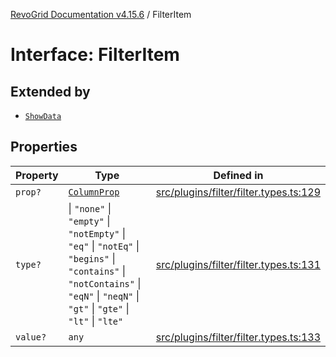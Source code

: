[RevoGrid Documentation v4.15.6](README.md) / FilterItem

# Interface: FilterItem

## Extended by

- [`ShowData`](Interface.ShowData.md)

## Properties

| Property | Type | Defined in |
| ------ | ------ | ------ |
| `prop?` | [`ColumnProp`](TypeAlias.ColumnProp.md) | [src/plugins/filter/filter.types.ts:129](https://github.com/revolist/revogrid/blob/8ab186c1ae2faee97d25784acff6dbf4187524f8/src/plugins/filter/filter.types.ts#L129) |
| `type?` | \| `"none"` \| `"empty"` \| `"notEmpty"` \| `"eq"` \| `"notEq"` \| `"begins"` \| `"contains"` \| `"notContains"` \| `"eqN"` \| `"neqN"` \| `"gt"` \| `"gte"` \| `"lt"` \| `"lte"` | [src/plugins/filter/filter.types.ts:131](https://github.com/revolist/revogrid/blob/8ab186c1ae2faee97d25784acff6dbf4187524f8/src/plugins/filter/filter.types.ts#L131) |
| `value?` | `any` | [src/plugins/filter/filter.types.ts:133](https://github.com/revolist/revogrid/blob/8ab186c1ae2faee97d25784acff6dbf4187524f8/src/plugins/filter/filter.types.ts#L133) |
